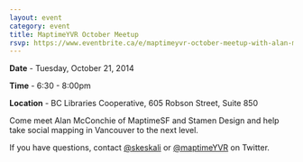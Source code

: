 ```yaml
---
layout: event
category: event
title: MaptimeYVR October Meetup
rsvp: https://www.eventbrite.ca/e/maptimeyvr-october-meetup-with-alan-mcconchie-tickets-13611766159
---
```



**Date** - Tuesday, October 21, 2014

**Time** - 6:30 - 8:00pm

**Location** - BC Libraries Cooperative, 605 Robson Street, Suite 850

Come meet Alan McConchie of MaptimeSF and Stamen Design and help take social mapping in Vancouver to the next level.

If you have questions, contact [@skeskali](http://twitter.com/skeskali) or [@maptimeYVR](http://twitter.com/maptimeyvr) on Twitter.
